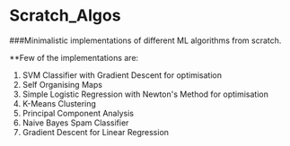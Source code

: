 # Scratch_Algos
###Minimalistic implementations of different ML algorithms from scratch.

**Few of the implementations are:
1. SVM Classifier with Gradient Descent for optimisation
2. Self Organising Maps
3. Simple Logistic Regression with Newton's Method for optimisation
4. K-Means Clustering
5. Principal Component Analysis
6. Naive Bayes Spam Classifier
7. Gradient Descent for Linear Regression

